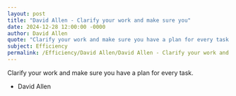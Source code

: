 ```yaml
---
layout: post
title: "David Allen - Clarify your work and make sure you"
date: 2024-12-28 12:00:00 -0000
author: David Allen
quote: "Clarify your work and make sure you have a plan for every task."
subject: Efficiency
permalink: /Efficiency/David Allen/David Allen - Clarify your work and make sure you
---
```


Clarify your work and make sure you have a plan for every task.

- David Allen

